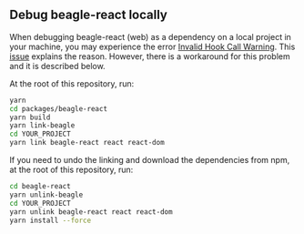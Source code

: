 
## Debug beagle-react locally
When debugging beagle-react (web) as a dependency on a local project in your machine, you may experience the error [Invalid Hook Call Warning](https://reactjs.org/warnings/invalid-hook-call-warning.html). This [issue](https://github.com/facebook/react/issues/14257) explains the reason. However, there is a workaround for this problem and it is described below.

At the root of this repository, run:

```bash
yarn
cd packages/beagle-react
yarn build
yarn link-beagle
cd YOUR_PROJECT
yarn link beagle-react react react-dom
```

If you need to undo the linking and download the dependencies from npm, at the root of this repository, run:

```bash
cd beagle-react
yarn unlink-beagle
cd YOUR_PROJECT
yarn unlink beagle-react react react-dom
yarn install --force
```
